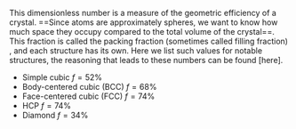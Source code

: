 This dimensionless number is a measure of the geometric efficiency of a crystal. 
==Since atoms are approximately spheres, we want to know how much space they occupy compared to the total volume of the crystal==. This fraction is called the packing fraction (sometimes called filling fraction) , and each structure has its own. Here we list such values for notable structures, the reasoning that leads to these numbers can be found [here].

-   Simple cubic $f = 52 \%$
-   Body-centered cubic (BCC) $f = 68 \%$
-   Face-centered cubic (FCC) $f = 74 \%$
-   HCP $f = 74 \%$
-   Diamond $f = 34 \%$

